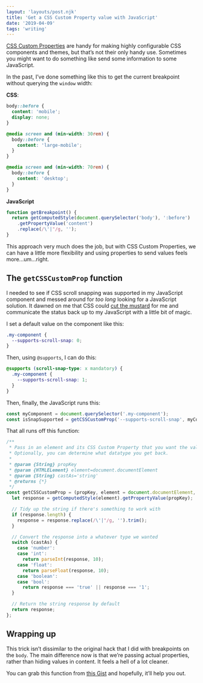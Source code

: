```yaml
---
layout: 'layouts/post.njk'
title: 'Get a CSS Custom Property value with JavaScript'
date: '2019-04-09'
tags: 'writing'
---
```


[CSS Custom Properties](https://developer.mozilla.org/en-US/docs/Web/CSS/--*) are handy for making highly configurable CSS components and themes, but that’s not their only handy use. Sometimes you might want to do something like send some information to some JavaScript.

In the past, I’ve done something like this to get the current breakpoint without querying the `window` width:

**CSS**:

```css
body::before {
  content: 'mobile';
  display: none;
}

@media screen and (min-width: 30rem) {
  body::before {
    content: 'large-mobile';
  }
}

@media screen and (min-width: 70rem) {
  body::before {
    content: 'desktop';
  }
}
```

**JavaScript**

```js
function getBreakpoint() {
  return getComputedStyle(document.querySelector('body'), ':before')
    .getPropertyValue('content')
    .replace(/\'|"/g, '');
}
```

This approach very much does the job, but with CSS Custom Properties, we can have a little more flexibility and using properties to send values feels more...um...right.

## The `getCSSCustomProp` function

I needed to see if CSS scroll snapping was supported in my JavaScript component and messed around for _too long_ looking for a JavaScript solution. It dawned on me that CSS could [cut the mustard](http://responsivenews.co.uk/post/18948466399/cutting-the-mustard) for me and communicate the status back up to my JavaScript with a little bit of magic.

I set a default value on the component like this:

```css
.my-component {
  --supports-scroll-snap: 0;
}
```

Then, using `@supports`, I can do this:

```css
@supports (scroll-snap-type: x mandatory) {
  .my-component {
    --supports-scroll-snap: 1;
  }
}
```

Then, finally, the JavaScript runs this:

```js
const myComponent = document.querySelector('.my-component');
const isSnapSupported = getCSSCustomProp('--supports-scroll-snap', myComponent, 'boolean');
```

That all runs off this function:

```js
/**
 * Pass in an element and its CSS Custom Property that you want the value of.
 * Optionally, you can determine what datatype you get back.
 *
 * @param {String} propKey
 * @param {HTMLELement} element=document.documentElement
 * @param {String} castAs='string'
 * @returns {*}
 */
const getCSSCustomProp = (propKey, element = document.documentElement, castAs = 'string') => {
  let response = getComputedStyle(element).getPropertyValue(propKey);

  // Tidy up the string if there's something to work with
  if (response.length) {
    response = response.replace(/\'|"/g, '').trim();
  }

  // Convert the response into a whatever type we wanted
  switch (castAs) {
    case 'number':
    case 'int':
      return parseInt(response, 10);
    case 'float':
      return parseFloat(response, 10);
    case 'boolean':
    case 'bool':
      return response === 'true' || response === '1';
  }

  // Return the string response by default
  return response;
};
```

## Wrapping up

This trick isn’t dissimilar to the original hack that I did with breakpoints on the `body`. The main difference now is that we’re passing actual properties, rather than hiding values in content. It feels a hell of a lot cleaner.

You can grab this function from [this Gist](https://gist.github.com/andybelldesign/c119528bead18261c424c735a6fb08da) and hopefully, it’ll help you out.
